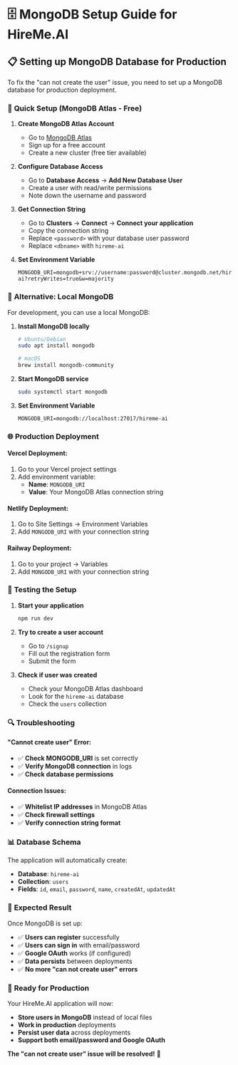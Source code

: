 # 🗄️ MongoDB Setup Guide for HireMe.AI

## 📋 Setting up MongoDB Database for Production

To fix the "can not create the user" issue, you need to set up a MongoDB database for production deployment.

### 🚀 **Quick Setup (MongoDB Atlas - Free)**

1. **Create MongoDB Atlas Account**
   - Go to [MongoDB Atlas](https://www.mongodb.com/atlas)
   - Sign up for a free account
   - Create a new cluster (free tier available)

2. **Configure Database Access**
   - Go to **Database Access** → **Add New Database User**
   - Create a user with read/write permissions
   - Note down the username and password

3. **Get Connection String**
   - Go to **Clusters** → **Connect** → **Connect your application**
   - Copy the connection string
   - Replace `<password>` with your database user password
   - Replace `<dbname>` with `hireme-ai`

4. **Set Environment Variable**
   ```env
   MONGODB_URI=mongodb+srv://username:password@cluster.mongodb.net/hireme-ai?retryWrites=true&w=majority
   ```

### 🔧 **Alternative: Local MongoDB**

For development, you can use a local MongoDB:

1. **Install MongoDB locally**
   ```bash
   # Ubuntu/Debian
   sudo apt install mongodb
   
   # macOS
   brew install mongodb-community
   ```

2. **Start MongoDB service**
   ```bash
   sudo systemctl start mongodb
   ```

3. **Set Environment Variable**
   ```env
   MONGODB_URI=mongodb://localhost:27017/hireme-ai
   ```

### 🌐 **Production Deployment**

#### **Vercel Deployment:**
1. Go to your Vercel project settings
2. Add environment variable:
   - **Name**: `MONGODB_URI`
   - **Value**: Your MongoDB Atlas connection string

#### **Netlify Deployment:**
1. Go to Site Settings → Environment Variables
2. Add `MONGODB_URI` with your connection string

#### **Railway Deployment:**
1. Go to your project → Variables
2. Add `MONGODB_URI` with your connection string

### 🧪 **Testing the Setup**

1. **Start your application**
   ```bash
   npm run dev
   ```

2. **Try to create a user account**
   - Go to `/signup`
   - Fill out the registration form
   - Submit the form

3. **Check if user was created**
   - Check your MongoDB Atlas dashboard
   - Look for the `hireme-ai` database
   - Check the `users` collection

### 🔍 **Troubleshooting**

#### **"Cannot create user" Error:**
- ✅ **Check MONGODB_URI** is set correctly
- ✅ **Verify MongoDB connection** in logs
- ✅ **Check database permissions**

#### **Connection Issues:**
- ✅ **Whitelist IP addresses** in MongoDB Atlas
- ✅ **Check firewall settings**
- ✅ **Verify connection string format**

### 📊 **Database Schema**

The application will automatically create:
- **Database**: `hireme-ai`
- **Collection**: `users`
- **Fields**: `id`, `email`, `password`, `name`, `createdAt`, `updatedAt`

### 🎯 **Expected Result**

Once MongoDB is set up:
- ✅ **Users can register** successfully
- ✅ **Users can sign in** with email/password
- ✅ **Google OAuth** works (if configured)
- ✅ **Data persists** between deployments
- ✅ **No more "can not create user" errors**

### 🚀 **Ready for Production**

Your HireMe.AI application will now:
- **Store users in MongoDB** instead of local files
- **Work in production** deployments
- **Persist user data** across deployments
- **Support both email/password and Google OAuth**

**The "can not create user" issue will be resolved!** 🎉
